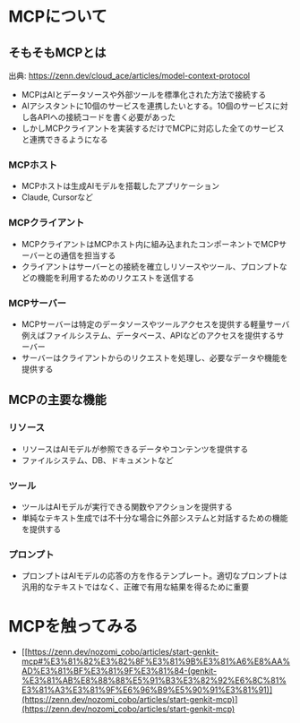 # MCPについて

## そもそもMCPとは

出典: https://zenn.dev/cloud_ace/articles/model-context-protocol

- MCPはAIとデータソースや外部ツールを標準化された方法で接続する
- AIアシスタントに10個のサービスを連携したいとする。10個のサービスに対し各APIへの接続コードを書く必要があった
- しかしMCPクライアントを実装するだけでMCPに対応した全てのサービスと連携できるようになる

### MCPホスト
- MCPホストは生成AIモデルを搭載したアプリケーション
- Claude, Cursorなど

### MCPクライアント
- MCPクライアントはMCPホスト内に組み込まれたコンポーネントでMCPサーバーとの通信を担当する
- クライアントはサーバーとの接続を確立しリソースやツール、プロンプトなどの機能を利用するためのリクエストを送信する

### MCPサーバー
- MCPサーバーは特定のデータソースやツールアクセスを提供する軽量サーバ例えばファイルシステム、データベース、APIなどのアクセスを提供するサーバー
- サーバーはクライアントからのリクエストを処理し、必要なデータや機能を提供する

## MCPの主要な機能

### リソース
- リソースはAIモデルが参照できるデータやコンテンツを提供する
- ファイルシステム、DB、ドキュメントなど

### ツール
- ツールはAIモデルが実行できる関数やアクションを提供する
- 単純なテキスト生成では不十分な場合に外部システムと対話するための機能を提供する

### プロンプト
- プロンプトはAIモデルの応答の方を作るテンプレート。適切なプロンプトは汎用的なテキストではなく、正確で有用な結果を得るために重要

# MCPを触ってみる

- [[https://zenn.dev/nozomi_cobo/articles/start-genkit-mcp#%E3%81%82%E3%82%8F%E3%81%9B%E3%81%A6%E8%AA%AD%E3%81%BF%E3%81%9F%E3%81%84-(genkit-%E3%81%AB%E8%88%88%E5%91%B3%E3%82%92%E6%8C%81%E3%81%A3%E3%81%9F%E6%96%B9%E5%90%91%E3%81%91)](https://zenn.dev/nozomi_cobo/articles/start-genkit-mcp)](https://zenn.dev/nozomi_cobo/articles/start-genkit-mcp)




